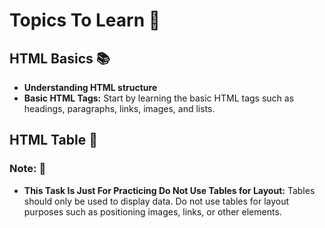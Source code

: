 #  Topics To Learn 🌟
## HTML Basics 📚
- **Understanding HTML structure**
- **Basic HTML Tags:** Start by learning the basic HTML tags such as headings, paragraphs, links, images, and lists.

## HTML Table 📑
### Note: 📝
- **This Task Is Just For Practicing Do Not Use Tables for Layout:** Tables should only be used to display data. Do not use tables for layout purposes such as positioning images, links, or other elements.



